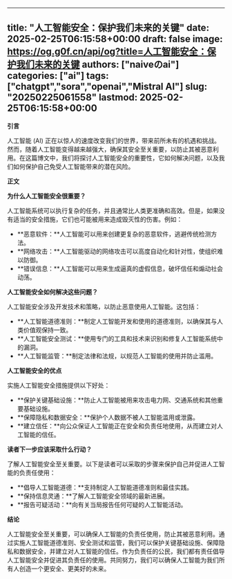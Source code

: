 
---
title: "人工智能安全：保护我们未来的关键"
date: 2025-02-25T06:15:58+00:00
draft: false
image: https://og.g0f.cn/api/og?title=人工智能安全：保护我们未来的关键
authors: ["naiveのai"]
categories: ["ai"]
tags: ["chatgpt","sora","openai","Mistral AI"]
slug: "20250225061558"
lastmod: 2025-02-25T06:15:58+00:00
---
**引言**

人工智能 (AI) 正在以惊人的速度改变我们的世界，带来前所未有的机遇和挑战。然而，随着人工智能变得越来越强大，确保其安全至关重要，以防止其被恶意利用。在这篇博文中，我们将探讨人工智能安全的重要性，它如何解决问题，以及我们如何保护自己免受人工智能带来的潜在风险。

**正文**

**为什么人工智能安全很重要？**

人工智能系统可以执行复杂的任务，并且通常比人类更准确和高效。但是，如果没有适当的安全措施，它们也可能被用来造成毁灭性的伤害。例如：

- **恶意软件：**人工智能可以用来创建更复杂的恶意软件，逃避传统检测方法。
- **网络攻击：**人工智能驱动的网络攻击可以高度自动化和针对性，使组织难以防御。
- **错误信息：**人工智能可以用来生成逼真的虚假信息，破坏信任和煽动社会动荡。

**人工智能安全如何解决这些问题？**

人工智能安全涉及开发技术和策略，以防止恶意使用人工智能。这包括：

- **人工智能道德准则：**制定人工智能开发和使用的道德准则，以确保其与人类价值观保持一致。
- **人工智能安全测试：**使用专门的工具和技术来识别和修复人工智能系统中的漏洞。
- **人工智能监管：**制定法律和法规，以规范人工智能的使用并防止滥用。

**人工智能安全的优点**

实施人工智能安全措施提供以下好处：

- **保护关键基础设施：**防止人工智能被用来攻击电力网、交通系统和其他重要基础设施。
- **保障隐私和数据安全：**保护个人数据不被人工智能滥用或泄露。
- **建立信任：**向公众保证人工智能正在安全和负责任地使用，从而建立对人工智能的信任。

**读者下一步应该采取什么行动？**

了解人工智能安全至关重要。以下是读者可以采取的步骤来保护自己并促进人工智能的负责任使用：

- **倡导人工智能道德：**支持制定人工智能道德准则和最佳实践。
- **保持信息灵通：**了解人工智能安全领域的最新进展。
- **报告可疑活动：**向有关当局报告任何可疑的人工智能活动。

**结论**

人工智能安全至关重要，可以确保人工智能的负责任使用，防止其被恶意利用。通过实施人工智能道德准则、安全测试和监管，我们可以保护关键基础设施、保障隐私和数据安全，并建立对人工智能的信任。作为负责任的公民，我们都有责任倡导人工智能安全并促进其负责任的使用。共同努力，我们可以确保人工智能为我们所有人创造一个更安全、更美好的未来。